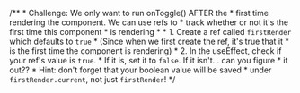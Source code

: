  /**
     * Challenge: We only want to run onToggle() AFTER the
     * first time rendering the component. We can use refs to
     * track whether or not it's the first time this component
     * is rendering
     *
     * 1. Create a ref called `firstRender` which defaults to `true`
     *    (Since when we first create the ref, it's true that it
     *    is the first time the component is rendering)
     * 2. In the useEffect, check if your ref's value is `true`.
     *    If it is, set it to `false`. If it isn't... can you figure
     *    it out??
     * Hint: don't forget that your boolean value will be saved
     * under `firstRender.current`, not just `firstRender`!
     */